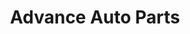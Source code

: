 ---
title: "Advance Auto Parts"
url: /aurora/advance-auto-parts-south-havana-street/
shop: Autoteile
---